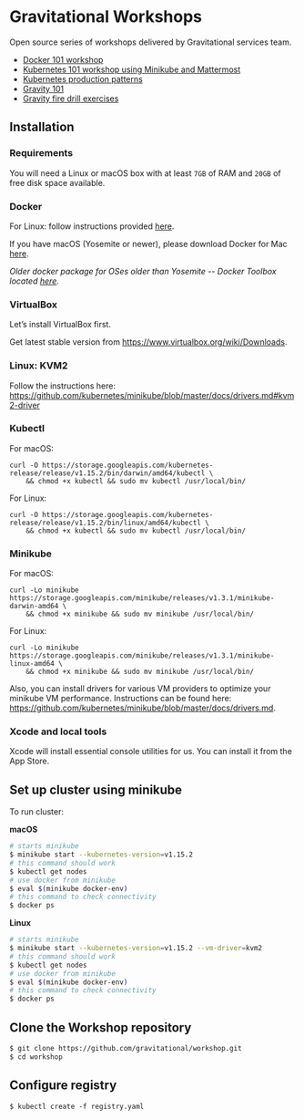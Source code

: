 # Gravitational Workshops

Open source series of workshops delivered by Gravitational services team.

* [Docker 101 workshop](docker.md)
* [Kubernetes 101 workshop using Minikube and Mattermost](k8s101.md)
* [Kubernetes production patterns](k8sprod.md)
* [Gravity 101](gravity101.md)
* [Gravity fire drill exercises](firedrills.md)

## Installation

### Requirements

You will need a Linux or macOS box with at least `7GB` of RAM and `20GB` of free disk space available.

### Docker

For Linux: follow instructions provided [here](https://docs.docker.com/engine/installation/linux/).

If you have macOS (Yosemite or newer), please download Docker for Mac [here](https://download.docker.com/mac/stable/Docker.dmg).

*Older docker package for OSes older than Yosemite -- Docker Toolbox located [here](https://www.docker.com/products/docker-toolbox).*

### VirtualBox

Let’s install VirtualBox first.

Get latest stable version from https://www.virtualbox.org/wiki/Downloads.

### Linux: KVM2

Follow the instructions here: https://github.com/kubernetes/minikube/blob/master/docs/drivers.md#kvm2-driver

### Kubectl

For macOS:

    curl -O https://storage.googleapis.com/kubernetes-release/release/v1.15.2/bin/darwin/amd64/kubectl \
        && chmod +x kubectl && sudo mv kubectl /usr/local/bin/

For Linux:

    curl -O https://storage.googleapis.com/kubernetes-release/release/v1.15.2/bin/linux/amd64/kubectl \
        && chmod +x kubectl && sudo mv kubectl /usr/local/bin/

### Minikube

For macOS:

    curl -Lo minikube https://storage.googleapis.com/minikube/releases/v1.3.1/minikube-darwin-amd64 \
        && chmod +x minikube && sudo mv minikube /usr/local/bin/

For Linux:

    curl -Lo minikube https://storage.googleapis.com/minikube/releases/v1.3.1/minikube-linux-amd64 \
        && chmod +x minikube && sudo mv minikube /usr/local/bin/

Also, you can install drivers for various VM providers to optimize your minikube VM performance.
Instructions can be found here: https://github.com/kubernetes/minikube/blob/master/docs/drivers.md.

### Xcode and local tools

Xcode will install essential console utilities for us. You can install it from the App Store.

## Set up cluster using minikube

To run cluster:

**macOS**

```bash
# starts minikube
$ minikube start --kubernetes-version=v1.15.2
# this command should work
$ kubectl get nodes
# use docker from minikube
$ eval $(minikube docker-env)
# this command to check connectivity
$ docker ps
```

**Linux**

```bash
# starts minikube
$ minikube start --kubernetes-version=v1.15.2 --vm-driver=kvm2
# this command should work
$ kubectl get nodes
# use docker from minikube
$ eval $(minikube docker-env)
# this command to check connectivity
$ docker ps
```

## Clone the Workshop repository
```bash
$ git clone https://github.com/gravitational/workshop.git
$ cd workshop
```

## Configure registry

```
$ kubectl create -f registry.yaml
```
